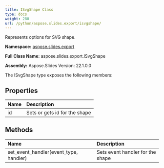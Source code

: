 ```yaml
---
title: ISvgShape Class
type: docs
weight: 280
url: /python/aspose.slides.export/isvgshape/
---
```


Represents options for SVG shape.

**Namespace:** [aspose.slides.export](/python/aspose.slides.export/)

**Full Class Name:** aspose.slides.export.ISvgShape

**Assembly:**  Aspose.Slides Version: 22.1.0.0

The ISvgShape type exposes the following members:
## **Properties**
|**Name**|**Description**|
| :- | :- |
|id|Sets or gets id for the shape|
## **Methods**
|**Name**|**Description**|
| :- | :- |
|set_event_handler(event_type, handler)|Sets event handler for the shape|
